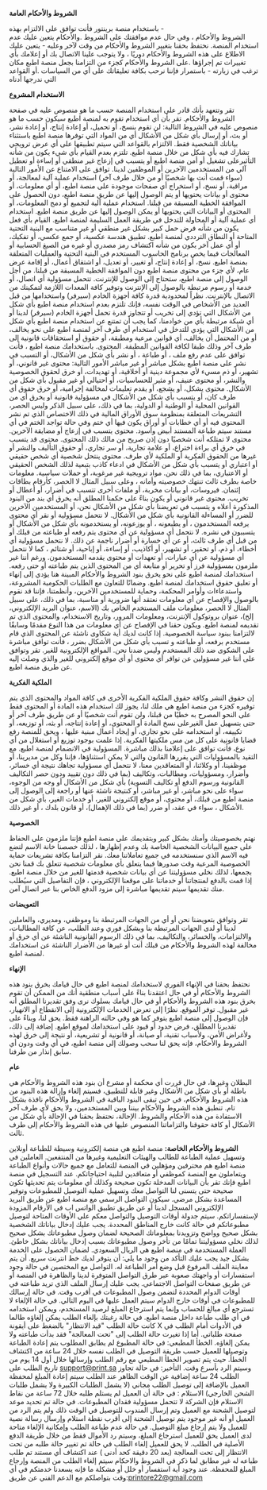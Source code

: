 **الشروط والأحكام العامة**

باستخدام منصة برينتور فأنت توافق على الالتزام بهذه -  
الشروط والأحكام ، وفي حال عدم موافقتك على الشروط 
.والأحكام يتعين عليك عدم استخدام المنصة.
نحتفظ بحقنا بتغيير الشروط والأحكام من وقت لآخر وعليه -
يتعين عليك الاطلاع على هذه الشروط والأحكام دوريًا ، ولا 
يتوجب علينا الاتصال بك أو إعلامك بأي تغييرات تم إجراؤها 
.على الشروط والأحكام
كجزء من التزامنا بجعل منصة اطبع مكان ترغب في زيارته -
باستمرار فإننا نرحب بكافة تعليقاتك على أي من السياسات 
.أو القواعد التي ندرجها أدناه

**الاستخدام المشروع**

تقر وتتعهد بأنك قادر على استخدام المنصة حسب ما هو 
منصوص عليه في صفحة الشروط والأحكام.
تقر بأن أي استخدام تقوم به لمنصة اطبع سيكون حسب ما 
هو منصوص عليه في الشروط التالية:
لن تقوم بنسخ، أو تحميل، أو إعادة إنتاج، أو إعادة نشر، أو 
بث، أو إرسال بأي شكل من الأشكال أي من المواد التي 
توفرها منصة اطبع باستثناء بياناتك الشخصية فقط.
الالتزام بالقواعد التي سيتم تطبيقها على أي عرض 
ترويجي تشارك فيه بأي شكل من خلال منصة اطبع.
تلتزم بعدم القيام بأي شيء يكون من شأنه التأثيرعلى 
تشغيل أو أمن منصة اطبع أو يتسبب في إزعاج غير منطقي 
أو إساءة أو تعطيل آلي من المستخدمين الآخرين أو 
الموظفين لدينا.
توافق على الامتناع عن الأمور التالية (سواء قمت أنت بها 
شخصيًا أو من خلال طرف آخر)
استخدام عملية آلية لمعالجة، أو مراقبة، أو نسخ، أو 
استخراج أي صفحات موجودة على منصة اطبع، أو أي 
معلومات، أو محتوى أو بيانات يحتويها أو يتم الوصول إليها 
عن طريق منصة اطبع، دون الحصول على الموافقة الخطية 
المسبقة من قبلنا.
استخدام عملية آلية لتجميع أو دمج المعلومات، أو المحتوى 
أو البيانات التي يحتويها أو يمكن الوصول إليها عن طريق 
منصة اطبع.
استخدام أي عملية آلية أو المحاولة للتدخل في طريقة 
العمل السليمة لمنصة اطبع.
القيام بأي فعل يكون من شأنه فرض حمل كبير بشكل غير 
منطقي أو غير متناسب مع البنية التحتية المتاحة أو النطاق 
الترددي لمنصة اطبع.
تطبيق هندسة عكسية، أو جمع عكسي، أو تفكيك، أو أي 
عمل آخر يكون من شأنه اكتشاف رمز مصدري أو غيره من 
الصيغ الحسابية أو المعالجات فيما يخص برنامج الحاسوب 
المستخدم في البنية التحتية والعمليات المتعلقة بمنصة 
اطبع.
نسخ، أو إعادة إنتاج، أو تغيير، أو تعديل، أو اشتقاق أعمال، 
أو إقامة عرض عام، لأي جزء من محتوى منصة اطبع دون 
الموافقة الخطية المسبقة من قبلنا.
من أجل الوصول إلى منصة اطبع، ستحتاج إلى الوصول 
للإنترنت. تتحمل مسؤولية أي اتصال، أو خدمة أو رسوم 
مرتبطة بالوصول إلى الإنترنت وتوفير كافة المعدات اللازمة 
لتمكينك من الاتصال بالإنترنت.
نظراً لمحدودية قدرة كافة أجهزة الخادم (سيرفر) 
واستخدامها من قبل العديد من الأشخاص في الوقت 
نفسه، فإنك تلتزم بعدم استخدام منصة اطبع بأي شكل من 
الأشكال التي تؤدي إلى تخريب أو تتجاوز قدرة تحمل أجهزة 
الخادم (سيرفر) لدينا أو أي شبكة مرتبطة بأي من خوادمنا، 
كما يجب أن تمتنع عن استخدام منصة اطبع بأي شكل من 
الأشكال التي يؤدي للتدخل في استخدام أي طرف آخر 
لمنصة اطبع على نحو يخالف، أو من المحتمل أن يخالف، أي 
قوانين مرعية ومطبقة، أو حقوق أو استحقاقات قانونية 
إلى طرف آخر وذلك طبقا لكافة القوانين المطبقة.
المحتوى.
باستخدامك منصة اطبع ، فأنت توافق على عدم رفع ملف ، 
أو طباعة ، أو نشر بأي شكل من الأشكال، أو التسبب في 
نشر على منصة اطبع بشكل مباشر أو غير مباشر الأمور 
التالية:
محتوى غير قانوني، أو تشهير، أو ذم مسيء لأي مجموعة 
دينية أو أخلاقية، أو تهديدات، أو خرق لحقوق الخصوصية 
والنشر، أو محتوى عنيف، أو مثير للحساسيات، أو احتيالي أو 
غير مقبول بأي شكل من الأشكال.
محتوى يشكل، أو يشجع، أو يقدم تعليمات لمخالفة 
إجرامية، أو خرق حقوق أي طرف كان، أو يتسبب بأي شكل 
من الأشكال في مسؤولية قانونية أو يخرق أي من القوانين 
المحلية أو الوطنية أو الدولية، بما في ذلك، على سبيل 
الذكر وليس الحصر، التشريعات المتعلقة بمنظومة سوق 
الأوراق المالية في ذلك الاختصاص الذي تم نشر المحتوى 
فيه أو أي خطابات أو أوراق يكون فيها أي ختم وفي حالة 
تواجد الختم في أي مستند سيتم طباعة المستند أبيض 
وأسود.
محتوى يتسبب في إزعاج أو مضايقة الآخرين.
محتوى لا تمتلكه أنت شخصيًا دون إذن صريح من مالك ذلك 
المحتوى.
محتوى قد يتسبب في خرق أي براءة اختراع، أو علامة 
تجارية، أو سر تجاري، أو حقوق التأليف والنشر أو غيرها من 
الحقوق الفكرية أو الملكية لأي طرف.
محتوى ينتحل شخصية أي شخص حقيقي أو اعتباري أو 
يتسبب بأي شكل من الأشكال في ادعاء كاذب بتبعية لذلك 
الشخص الحقيقي أو الاعتباري، بما في ذلك نحن.
مواد ترويجية غير مرغوبة، أو حملات سياسية.
معلومات خاصة بطرف ثالث تنتهك خصوصيته وأمانه ، 
وعلى سبيل المثال لا الحصر، كأرقام بطاقات إئتمان.
فيروسات، أو بيانات مخربة، أو ملفات أخرى تتسبب في 
أضرار، أو أعطال أو تخريب.
محتوى غير قانوني أو يكون بناءً على حكمنا المطلق أنه 
يخرق أي بند من البنود المذكورة أعلاه و يتسبب في 
تعريضنا بأي شكل من الأشكال نحن، أو المستخدمين 
الآخرين للضرر أو المساءلة القانونية بأي شكل من الأشكال.
لا نتحمل مسؤولية أو نقر أي محتوى يرفعه المستخدمون ، 
أو يطبعونه ، أو يوزعونه، أو يستخدمونه بأي شكل من 
الأشكال أو يتسببون في نشره.
لا نتحمل أي مسؤولية عن أي محتوى يتم رفعه أو طباعته 
من قبلك أو من قبل أي طرف ثالث، أو عن أي خسارة أو 
أضرار ناجمة عن ذلك.
لا نتحمل مسؤولية أي أخطاء، أو ذم، أو تحقير، أو تشهير، 
أو أكاذيب، أو إساءة، أو إباحية، أو شتائم ، كما لا نتحمل أي 
مسؤولية عن أي عبارات، أو تعهدات أو محتوى يقدمه 
المستخدمون. ورغم أننا غير ملزمون بمسؤولية فرز أو تحرير 
أو متابعة أي من المحتوى الذين يتم طباعته أو حتى رفعه.
استخدامك لمنصة اطبع على نحو يخرق بنود الشروط 
والأحكام المبينة هنا يؤدي إلى إنهاء أو تعليق حقوق 
استخدامك لمنصة اطبع. وضمانًا للتعاون مع الطلبات 
الحكومية المشروعة، واستدعاءات وأوامر المحكمة، وحماية 
للمستخدمين الآخرين، وأنظمتنا، فإننا قد نقوم بالوصول 
والإفصاح عن أي معلومات نعتقد أنها ضرورية أو مناسبة، 
بما في ذلك، على سبيل المثال لا الحصر، معلومات ملف 
المستخدم الخاص بك (الاسم، عنوان البريد الإلكتروني، إلخ)، 
عنوان بروتوكول الإنترنت، ومعلومات المرور، وتاريخ 
الاستخدام، والمحتوى الذي تم تقديمه لمنصة اطبع. ويكون 
حقنا في الإفصاح عن أي معلومات من هذا النوع مقدمًا 
وسابقًا لالتزامنا ببنود سياسة الخصوصية.
إذا كانت لديك أية شكاوى ناشئة عن المحتوى الذي قام 
مستخدم برفعه، أو طباعته و تسبب بأي شكل من الأشكال 
بضرر ، فأنت توافق مباشرة على الشكوى ضد ذلك 
المستخدم وليس ضدنا نحن.
المواقع الإلكترونية للغير.
تقر وتوافق على أننا غير مسؤولين عن توافر أي محتوى أو 
أي موقع إلكتروني للغير والذي وصلت إليه عن طريق منصة 
اطبع.

**الملكية الفكرية**

إن حقوق النشر وكافة حقوق الملكية الفكرية الأخرى في 
كافة المواد والمحتوى الذي يتم توفيره كجزء من منصة 
اطبع هي ملك لنا، يجوز لك استخدام هذه المادة أو 
المحتوى فقط على النحو المصرح به خطيًا من قبلنا، ولن 
تقوم أنت شخصيًا أو عن طريق طرف آخر أو حتى بتسهيل 
عمل الغيرعلى نسخ المادة أو المحتوى، أو إعادة إنتاجه، أو 
بثه، أو توزيعه، أو تكييفه، أو استخدامه على نحو تجاري، أو 
إيجاد أعمال مبنية عليها ، ويحق للمنصة رفع قضايا قانونية 
على كل من مس ملكيتها الفكرية.
إذا علمت بوجود توزيع أو استغلال من أي نوع، فأنت توافق 
على إعلامنا بذلك مباشرة.
المسؤولية في الانضمام لمنصة اطبع.
مع التقيد بالمسؤوليات التي يقررها القانون والتي لا يمكن 
استثناؤها، فإننا وكل من مديرينا، أو موظفينا، أو وكلائنا، 
أو المتعاقدين معنا، لا نتحمل أي مسؤولية تجاهك نتيجة 
أي خسائر، وأضرار، ومسؤوليات، ومطالبات، وتكاليف (بما 
في ذلك دون تقييد ودون حصر التكاليف القانونية ورسوم 
الدفع أو تكاليف التسوية) بأي شكل من الأشكال أو وجه 
من الوجوه، سواء على نحو مباشر، أو غير مباشر، أو كنتيجة 
ناشئة عنها أو راجعة إلى الوصول إلى منصة اطبع من 
قبلك، أو محتوى، أو موقع إلكتروني للغير، أو خدمات الغير، 
بأي شكل من الأشكال ، سواء في عقد، أو ضرر (بما في 
ذلك الإهمال)، أو قانون بلدك ، أو غير ذلك.

**الخصوصية**

نهتم بخصوصيتك وأمنك بشكل كبير وبتقديمك على منصة 
اطبع فإننا ملزمون على الحفاظ على جميع البيانات 
الشخصية الخاصة بك وعدم إظهارها ، لذلك خصصنا خانة 
الاسم لتضع فيه الاسم الذي سنستخدمه في جميع 
تعاملاتنا معك.
نقر التزامنا بكافة تشريعات حماية الخصوصية المرعية وقت 
صدورها فيما يتعلق بأي معلومات شخصية تتعلق بك قمنا 
نحن بجمعها، لذلك نخلي مسؤوليتنا عن أي بيانات شخصية 
قدمتها للغير من خلال منصة اطبع.
إذا قمت بالدفع لمنتجاتنا أو خدماتنا على موقعنا 
الإلكتروني ، فإن التفاصيل التي سيُطلب منك تقديمها 
سيتم تقديمها مباشرة إلى مزود الدفع الخاص بنا عبر 
اتصال آمن.

**التعويضات**

تقر وتوافق بتعويضنا نحن أو أي من الجهات المرتبطة بنا 
وموظفي، ومديري، والعاملين لدينا أو لدى الجهات 
المرتبطة بنا وبشكل فوري وعند الطلب، عن كافة 
المطالبات، والالتزامات، والخسائر، والتكاليف، بما في ذلك 
الرسوم القانونية الناشئة عن أي خرق أو مخالفة لهذه 
الشروط والأحكام من قبلك أنت أو غيرها من الأضرار الناشئة 
عن استخدامك لمنصة اطبع.

**الإنهاء**

نحتفظ بحقنا في الإنهاء الفوري لاستخدامك لمنصة اطبع 
في حال قيامك بخرق بنود هذه الشروط والأحكام أو في 
حال اعتقدنا بناءً على أسباب منطقية أنك من الممكن أن 
تقوم بخرق بنود هذه الشروط والأحكام أو في حال قيامك 
بسلوك نرى وفق تقديرنا المطلق أنه غير مقبول.
توفر الموقع.
نظرًا إلى تعرض الخدمات الإلكترونية إلى الانقطاع أو 
الانهيار، فإن الوصول إلى منصة اطبع يتوفر كما هو وفي 
حالته الراهنة فقط.
يحق لنا، وبناءً على تقديرنا المطلق، فرض حدود أو قيود 
على استخدامك لموقع اطبع. إضافة إلى ذلك، ولأغراض 
الأمن، ولأسباب تقنية، أو صيانة، أو قانونية أو تشريعية، أو 
نتيجة إلى خرق لهذه الشروط والأحكام، فإنه يحق لنا سحب 
وصولك إلى منصة اطبع، في أي وقت ودون أي سابق إنذار 
من طرفنا.

**عام**

البطلان وغيرها، في حال قررت أي محكمة أو مشرع أن بنود 
هذه الشروط والأحكام هي باطلة أو بأي شكل من 
الأشكال وغير قابلة للتطبيق، فسيتم إلغاء وإزالة هذه 
البنود من هذه الشروط والأحكام، في حين تبقى البنود 
الباقية في الشروط والأحكام نافذة بشكل تام.
تنطبق هذه الشروط والأحكام بيننا وبين المستخدمين، ولا 
يحق لأي طرف آخر الاستفادة من هذه الأحكام والشروط.
الإحالة، نحتفظ بحقنا في الإحالة بأي شكل من الأشكال أو 
كافة حقوقنا والتزاماتنا المنصوص عليها في هذه الشروط 
والأحكام إلى طرف ثالث.

**الشروط والأحكام الخاصة:**
منصة اطبع هي منصة إلكترونية وسيطة للطباعة أونلاين 
وتسهيل عملية الطباعة للطالب والهيئات التعليمية وغيرها 
من المنتفعين.
العاملين في منصة اطبع هم محترفين ومؤهلين في 
المنصة للتعامل مع جميع حالات وأنواع الطباعة ويتعاملون 
مع المنصة كموظفي أو متعاقدين لتلبية احتياجاتكم.
عند التسجيل في منصة اطبع فإنك تقر بأن البيانات المدخلة 
تكون صحيحة وكذلك أي معلومات يتم تحديثها تكون 
صحيحة حتى يتسنى لنا التواصل معك وتسهيل عملية 
التوصيل للمطبوعات وتوفير المساعدة بشكل مرضي.
سيكون التواصل الرسمي مع منصة اطبع عن طريق البريد 
الإلكتروني المسجل لدينا أو عن طريق تطبيق الواتس اب 
في الأرقام المزودة لإستفساراتكم.
سيتم جدولة أوقات التوصيل والتواصل معكم على الأوقات 
المتاحة لتوصيل مطبوعاتكم في حالة كانت خارج المناطق 
المحددة.
يجب عليك إدخال بياناتك الشخصية بشكل صحيح وواضح 
وتزويدنا بمعلوماتك الصحيحة لضمان وصول مطبوعاتك 
بشكل صحيح لذلك نخلي مسؤوليتنا تمامًا من تأخر وصول 
مطبوعاتك بسبب إدخال بياناتك بشكل خاطئ.
العملة المستخدمة في منصة اطبع هي الريال السعودي.
لضمان الحصول على الخدمة بشكل جيد يجب عليك التأكد 
من وجود ما يلي:
أن يتوفر لديك خط انترنت سريع.
أن يتم معاينة الملف المرفوع قبل وضع أمر الطباعة له.
التواصل مع المختصين في حالة وجود استفسارات أو 
واجهتك صعوبة عبر طرق التواصل المتوفرة لدينا والظاهرة 
في المنصة أو عن طريق صفحات التواصل الاجتماعي.
يجب عليك إرسال الملف الذي تريد طباعته في أوقات 
الدوام المحددة لتضمن وصول المطبوعات في أقرب وقت.
في حالة إرسالك للمطبوعات في أوقات خارج الدوام سيتم 
العمل عليها في اليوم التالي.
في حالة الإلغاء لا تسترجع أي مبالغ للحساب وإنما يتم 
استرجاع المبلغ لرصيد المستخدم، ويمكن استخدامه في أي 
طلب طباعة داخل منصة اطبع.
في حالة رغبتك بإلغاء الطلب يمكن إلغاؤه طالما كانت حالة 
الطلب "قيد الانتظار" بالضغط على أيقونة X في الأدوات 
أمام الطلب في صفحة طلباتي. أما إذا تغيرت حالة الطلب 
إلى "تحت المعالجة" فقد بدأت طباعته ولا يمكن إلغاؤه.
الخطأ المطبعي: في حالة المطبوع لم يطابق المطلوب يتم 
إعادة الطباعة وتوصيلها للعميل حسب طريقة التوصيل في 
الطلب نفسه خلال 24 ساعة من اكتشاف الخطأ. حيث يتم 
تصوير الخطأ المطبعي مع رقم الطلب وإرسالها خلال أول 
14 يوم من تاريخ الطلب على support@print.sa وسيتم الرد 
بأسرع وقت.
التأخير: في حالة تجاوز الطلب 24 ساعة إضافية عن الوقت 
الظاهر عند الطلب سيتم إعادة المبلغ لمحفظة العميل 
بالإضافة إلى توصيل الطلب مجاني (لا يشمل الطلبات 
الكبيرة ولا يشمل طلبات الشحن الخارجي)
الاستلام : في حالة أن العميل لم يستلم طلبه خلال 72 
ساعة من نقاط الاستلام فإن الشركة لا تتحمل مسؤولية 
فقدان المطبوعات.
في حالة تم تحديد موعد لتوصيل الشحنة مع العميل وتم 
إرسال المندوب للتوصيل في الوقت ذلك ولم يتم الرد من 
العميل أو أنه غير موجود يتم توصيل الشحنة إلى أقرب 
نقطة استلام وإرسال رسالة نصية للعميل ولا يتم إرجاع 
مبلغ التوصيل.
في حالة عدم طباعة الطلب وإمكانية الإلغاء متاحة لدى 
العميل يحق للعميل استرجاع المبلغ، وسيتم رد الأموال 
فقط من خلال طريقة الدفع الأصلية في الطلب.
لا يحق للعميل إلغاء الطلب في حالة تم تغيير حالة طلبه 
من تحت الانتظار إلى تحت المعالجة (بعد 20 دقيقة كحد 
أدنى )
عند اكتشاف أي مستند تم طلب طباعه له غير مطابق لما 
ذكر في الشروط والاحكام سيتم إلغاء الطلب من المنصة 
وإرجاع المبلغ للمحفظة.
عند وجود أية استفسار أو خلل أو مشكلة ما فإنه يسعدنا 
خدمتكم في أي وقت بتواصلكم مع الدعم الفني عن 
طريق:printore22@gmail.com
